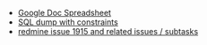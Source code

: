* [Google Doc Spreadsheet](https://docs.google.com/spreadsheets/d/1fJgaOSR0egq5azYPCP0VRIWw1AazND0OCduyjONH9Wk/edit#gid=956483089)
* [SQL dump with constraints](https://gist.github.com/dlebauer/5522cfd6629cfa2a2610)
* [redmine issue 1915 and related issues / subtasks](https://ebi-forecast.igb.illinois.edu/redmine/issues/1915)